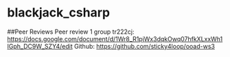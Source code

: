 # blackjack_csharp


##Peer Reviews
Peer review 1 group tr222cj: https://docs.google.com/document/d/1Wr8_R1pjWx3dqkOwq07hfkXLxxWh1IGph_DC9W_SZY4/edit
Github: https://github.com/sticky4loop/ooad-ws3
